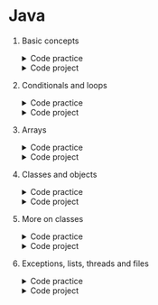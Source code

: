 # Java

1. Basic concepts
	<details>
		<summary>Code practice</summary>

	- [Once in the bar](https://github.com/HenestrosaConH/sololearn/tree/main/courses/java/1-basic-concepts/code-practice/once-in-the-bar)	 
	- [To comment or not to comment](https://github.com/HenestrosaConH/sololearn/tree/main/courses/java/1-basic-concepts/code-practice/to-comment-or-not-to-comment)	
	- [Vehicle passport](https://github.com/HenestrosaConH/sololearn/tree/main/courses/java/1-basic-concepts/code-practice/vehicle-passport)	
	- [Who scored more](https://github.com/HenestrosaConH/sololearn/tree/main/courses/java/1-basic-concepts/code-practice/Who-scored-more)	
	</details>
	<details>
		<summary>Code project</summary>

	- [Time converter](https://github.com/HenestrosaConH/sololearn/tree/main/courses/java/1-basic-concepts/code-project)
	</details>
2. Conditionals and loops
	<details>
		<summary>Code practice</summary>

	- [Emotion detector](https://github.com/HenestrosaConH/sololearn/tree/main/courses/java/2-conditionals-and-loops/code-practice/emotion-detector)	 
	- [In the car salon](https://github.com/HenestrosaConH/sololearn/tree/main/courses/java/2-conditionals-and-loops/code-practice/in-the-car-salon)	
	- [Let's explore](https://github.com/HenestrosaConH/sololearn/tree/main/courses/java/2-conditionals-and-loops/code-practice/lets-explore)	
	- [Loyal customers](https://github.com/HenestrosaConH/sololearn/tree/main/courses/java/2-conditionals-and-loops/code-practice/loyal-customers)	
	- [Math class](https://github.com/HenestrosaConH/sololearn/tree/main/courses/java/2-conditionals-and-loops/code-practice/math-class)	
	- [Safety first](https://github.com/HenestrosaConH/sololearn/tree/main/courses/java/2-conditionals-and-loops/code-practice/safety-first)	
	- [University admission](https://github.com/HenestrosaConH/sololearn/tree/main/courses/java/2-conditionals-and-loops/code-practice/university-admission)	
	</details>
	<details>
		<summary>Code project</summary>

	- [Loan calculator](https://github.com/HenestrosaConH/sololearn/tree/main/courses/java/2-conditionals-and-loops/code-project)
	</details>
3. Arrays
	<details>
		<summary>Code practice</summary>

	- [Fix the calendar](https://github.com/HenestrosaConH/sololearn/tree/main/courses/java/3-arrays/code-practice/fix-the-calendar)	 
	- [Geometry code](https://github.com/HenestrosaConH/sololearn/tree/main/courses/java/3-arrays/code-practice/geometry-code)	
	- [Matrix](https://github.com/HenestrosaConH/sololearn/tree/main/courses/java/3-arrays/code-practice/matrix)	
	- [Loyal customers](https://github.com/HenestrosaConH/sololearn/tree/main/courses/java/3-arrays/code-practice/loyal-customers)	
	- [Summing multipliers](https://github.com/HenestrosaConH/sololearn/tree/main/courses/java/3-arrays/code-practice/summing-multipliers)	
	</details>
	<details>
		<summary>Code project</summary>

	- [Reverse a string](https://github.com/HenestrosaConH/sololearn/tree/main/courses/java/3-arrays/code-project)
	</details>
4. Classes and objects
	<details>
		<summary>Code practice</summary>

	- [Exponents](https://github.com/HenestrosaConH/sololearn/tree/main/courses/java/4-classes-and-objects/code-practice/exponents)	 
	- [Friendly robot](https://github.com/HenestrosaConH/sololearn/tree/main/courses/java/4-classes-and-objects/code-practice/friendly-robot)	
	- [Going places](https://github.com/HenestrosaConH/sololearn/tree/main/courses/java/4-classes-and-objects/code-practice/going-places)	
	- [Loading, loading, loading](https://github.com/HenestrosaConH/sololearn/tree/main/courses/java/4-classes-and-objects/code-practice/loading-loading-loading)	
	- [Movie tickets](https://github.com/HenestrosaConH/sololearn/tree/main/courses/java/4-classes-and-objects/code-practice/movie-tickets)	
	- [So you think you can dance](https://github.com/HenestrosaConH/sololearn/tree/main/courses/java/4-classes-and-objects/code-practice/so-you-think-you-can-dance)	
	- [Student information system](https://github.com/HenestrosaConH/sololearn/tree/main/courses/java/4-classes-and-objects/code-practice/student-information-system)	
	- [Tracking customer data](https://github.com/HenestrosaConH/sololearn/tree/main/courses/java/4-classes-and-objects/code-practice/tracking-customer-data)	
	</details>
	<details>
		<summary>Code project</summary>

	- [Binary converter](https://github.com/HenestrosaConH/sololearn/tree/main/courses/java/4-classes-and-objects/code-project)
	</details>
5. More on classes
	<details>
		<summary>Code practice</summary>

	- [Animal lovers](https://github.com/HenestrosaConH/sololearn/tree/main/courses/java/5-more-on-classes/code-practice/animal-lovers)	 
	- [Board game attributes](https://github.com/HenestrosaConH/sololearn/tree/main/courses/java/5-more-on-classes/code-practice/board-game-attributes)	
	- [Car classes](https://github.com/HenestrosaConH/sololearn/tree/main/courses/java/5-more-on-classes/code-practice/car-classes)	
	- [Computer speak](https://github.com/HenestrosaConH/sololearn/tree/main/courses/java/5-more-on-classes/code-practice/computer-speak)	
	- [Double trouble](https://github.com/HenestrosaConH/sololearn/tree/main/courses/java/5-more-on-classes/code-practice/double-trouble)	
	- [How many bullets](https://github.com/HenestrosaConH/sololearn/tree/main/courses/java/5-more-on-classes/code-practice/how-many-bullets)	
	- [Special customer discount](https://github.com/HenestrosaConH/sololearn/tree/main/courses/java/5-more-on-classes/code-practice/special-customer-discount)	
	- [Upgrade your subscription](https://github.com/HenestrosaConH/sololearn/tree/main/courses/java/5-more-on-classes/code-practice/upgrade-your-subscription)	
	- [Welcome](https://github.com/HenestrosaConH/sololearn/tree/main/courses/java/5-more-on-classes/code-practice/welcome)	
	</details>
	<details>
		<summary>Code project</summary>

	- [Shapes](https://github.com/HenestrosaConH/sololearn/tree/main/courses/java/5-more-on-classes/code-project)
	</details>
6. Exceptions, lists, threads and files
	<details>
		<summary>Code practice</summary>

	- [Age dependent](https://github.com/HenestrosaConH/sololearn/tree/main/courses/java/6-exceptions-lists-threads-and-files/code-practice/age-dependent)	 
	- [Category handling](https://github.com/HenestrosaConH/sololearn/tree/main/courses/java/6-exceptions-lists-threads-and-files/code-practice/category-handling)	
	- [Getting things done](https://github.com/HenestrosaConH/sololearn/tree/main/courses/java/6-exceptions-lists-threads-and-files/code-practice/getting-things-done)	
	- [Link of the list](https://github.com/HenestrosaConH/sololearn/tree/main/courses/java/6-exceptions-lists-threads-and-files/code-practice/link-of-the-list)	
	- [Minimum and maximum](https://github.com/HenestrosaConH/sololearn/tree/main/courses/java/6-exceptions-lists-threads-and-files/code-practice/minimum-and-maximum)	
	- [No Zeroes](https://github.com/HenestrosaConH/sololearn/tree/main/courses/java/6-exceptions-lists-threads-and-files/code-practice/no-Zeroes)	
	- [Playing keep away with 3](https://github.com/HenestrosaConH/sololearn/tree/main/courses/java/6-exceptions-lists-threads-and-files/code-practice/playing-keep-away-with-3)	
	- [Practice makes perfect](https://github.com/HenestrosaConH/sololearn/tree/main/courses/java/6-exceptions-lists-threads-and-files/code-practice/practice-makes-perfect)	
	- [Welcome](https://github.com/HenestrosaConH/sololearn/tree/main/courses/java/6-exceptions-lists-threads-and-files/code-practice/welcome)	
	</details>
	<details>
		<summary>Code project</summary>

	- [Bowling game](https://github.com/HenestrosaConH/sololearn/tree/main/courses/java/6-exceptions-lists-threads-and-files/code-project)
	</details>